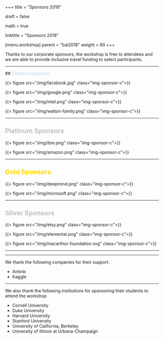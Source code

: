 +++
title = "Sponsors 2018"

draft = false

math = true

linktitle = "Sponsors 2018"

[menu.workshop]
  parent = "bai2018"
  weight = 60
+++

Thanks to our corporate sponsors, the workshop is free to attendees and we are able to provide inclusive travel funding to select participants.

<hr>
## <span style="color:lightblue">Diamond Sponsors</span>

<!--{{< figure src="/img/blackinai.png" class="img-sponsor-icon">}} -->

{{< figure src="/img/facebook.jpg" class="img-sponsor-c">}}

{{< figure src="/img/google.png" class="img-sponsor-c">}}

{{< figure src="/img/intel.png" class="img-sponsor-c">}}

{{< figure src="/img/walton-family.png" class="img-sponsor-c">}}

<hr>

## <span style="color:Silver">Platinum Sponsors</span>

{{< figure src="/img/ibm.png" class="img-sponsor-c">}}

{{< figure src="/img/amazon.png" class="img-sponsor-c">}}

<!-- {{< figure src="/img/salesforce.png" class="img-sponsor-c">}} -->

<hr>

## <span style="color:Gold"> Gold Sponsors </span>

{{< figure src="/img/deepmind.png" class="img-sponsor-c">}}

{{< figure src="/img/microsoft.png" class="img-sponsor-c">}}

<hr>

## <span style="color:Silver">Silver Sponsors</span>

{{< figure src="/img/etsy.png" class="img-sponsor-c">}}

{{< figure src="/img/elementai.png" class="img-sponsor-c">}}

{{< figure src="/img/macarthur-foundation.svg" class="img-sponsor-c">}}

<hr>

<hr>

<!-- We thank [B4 Capital Group](https://b4capitalgroup.com/) for their support
<br><br> -->

<!-- {{< figure src="/img/airbnb.png" class="img-sponsor-c">}}

{{< figure src="/img/kaggle.png" class="img-sponsor-c">}} -->

We thank the following companies for their support.

 - Airbnb
 - Kaggle

<hr>

We also thank the following institutions  for sponsoring their students to attend the  workshop

 - Cornell University
 - Duke University
 - Harvard University
 - Stanford University
 - University of California, Berkeley
 - University of Illinois at Urbana-Champaign
